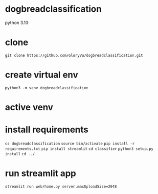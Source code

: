 # dogbreadclassification
python 3.10

# clone
`git clone https://github.com/GloryVu/dogbreadclassification.git`

# create virtual env
`python3 -m venv dogbreadclassification`

# active venv

# install requirements
`cs dogbreadclassification`
`source bin/activate`
`pip install -r requirements.txt`
`pip install streamlit`
`cd classifier`
`python3 setup.py install`
`cd ../`
# run streamlit app
`streamlit run web/home.py server.maxUploadSize=2048`